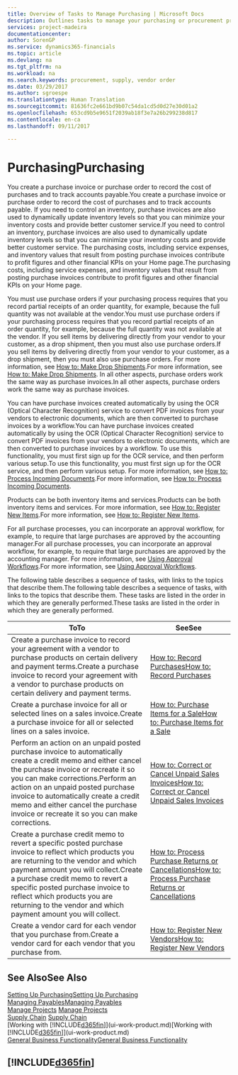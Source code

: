 ```yaml
---
title: Overview of Tasks to Manage Purchasing | Microsoft Docs
description: Outlines tasks to manage your purchasing or procurement processes, including how purchase invoices and purchase orders work.
services: project-madeira
documentationcenter: 
author: SorenGP
ms.service: dynamics365-financials
ms.topic: article
ms.devlang: na
ms.tgt_pltfrm: na
ms.workload: na
ms.search.keywords: procurement, supply, vendor order
ms.date: 03/29/2017
ms.author: sgroespe
ms.translationtype: Human Translation
ms.sourcegitcommit: 81636fc2e661bd9b07c54da1cd5d0d27e30d01a2
ms.openlocfilehash: 653cd9b5e9651f2039ab18f3e7a26b299238d817
ms.contentlocale: en-ca
ms.lasthandoff: 09/11/2017

---
```

# <a name="purchasing"></a><span data-ttu-id="8a9f5-103">Purchasing</span><span class="sxs-lookup"><span data-stu-id="8a9f5-103">Purchasing</span></span>
<span data-ttu-id="8a9f5-104">You create a purchase invoice or purchase order to record the cost of purchases and to track accounts payable.</span><span class="sxs-lookup"><span data-stu-id="8a9f5-104">You create a purchase invoice or purchase order to record the cost of purchases and to track accounts payable.</span></span> <span data-ttu-id="8a9f5-105">If you need to control an inventory, purchase invoices are also used to dynamically update inventory levels so that you can minimize your inventory costs and provide better customer service.</span><span class="sxs-lookup"><span data-stu-id="8a9f5-105">If you need to control an inventory, purchase invoices are also used to dynamically update inventory levels so that you can minimize your inventory costs and provide better customer service.</span></span> <span data-ttu-id="8a9f5-106">The purchasing costs, including service expenses, and inventory values that result from posting purchase invoices contribute to profit figures and other financial KPIs on your Home page.</span><span class="sxs-lookup"><span data-stu-id="8a9f5-106">The purchasing costs, including service expenses, and inventory values that result from posting purchase invoices contribute to profit figures and other financial KPIs on your Home page.</span></span>

<span data-ttu-id="8a9f5-107">You must use purchase orders if your purchasing process requires that you record partial receipts of an order quantity, for example, because the full quantity was not available at the vendor.</span><span class="sxs-lookup"><span data-stu-id="8a9f5-107">You must use purchase orders if your purchasing process requires that you record partial receipts of an order quantity, for example, because the full quantity was not available at the vendor.</span></span> <span data-ttu-id="8a9f5-108">If you sell items by delivering directly from your vendor to your customer, as a drop shipment, then you must also use purchase orders.</span><span class="sxs-lookup"><span data-stu-id="8a9f5-108">If you sell items by delivering directly from your vendor to your customer, as a drop shipment, then you must also use purchase orders.</span></span> <span data-ttu-id="8a9f5-109">For more information, see [How to: Make Drop Shipments](sales-how-drop-shipment.md).</span><span class="sxs-lookup"><span data-stu-id="8a9f5-109">For more information, see [How to: Make Drop Shipments](sales-how-drop-shipment.md).</span></span> <span data-ttu-id="8a9f5-110">In all other aspects, purchase orders work the same way as purchase invoices.</span><span class="sxs-lookup"><span data-stu-id="8a9f5-110">In all other aspects, purchase orders work the same way as purchase invoices.</span></span>

<span data-ttu-id="8a9f5-111">You can have purchase invoices created automatically by using the OCR (Optical Character Recognition) service to convert PDF invoices from your vendors to electronic documents, which are then converted to purchase invoices by a workflow.</span><span class="sxs-lookup"><span data-stu-id="8a9f5-111">You can have purchase invoices created automatically by using the OCR (Optical Character Recognition) service to convert PDF invoices from your vendors to electronic documents, which are then converted to purchase invoices by a workflow.</span></span> <span data-ttu-id="8a9f5-112">To use this functionality, you must first sign up for the OCR service, and then perform various setup.</span><span class="sxs-lookup"><span data-stu-id="8a9f5-112">To use this functionality, you must first sign up for the OCR service, and then perform various setup.</span></span> <span data-ttu-id="8a9f5-113">For more information, see [How to: Process Incoming Documents](across-process-income-documents.md).</span><span class="sxs-lookup"><span data-stu-id="8a9f5-113">For more information, see [How to: Process Incoming Documents](across-process-income-documents.md).</span></span>      

<span data-ttu-id="8a9f5-114">Products can be both inventory items and services.</span><span class="sxs-lookup"><span data-stu-id="8a9f5-114">Products can be both inventory items and services.</span></span> <span data-ttu-id="8a9f5-115">For more information, see [How to: Register New Items](inventory-how-register-new-items.md).</span><span class="sxs-lookup"><span data-stu-id="8a9f5-115">For more information, see [How to: Register New Items](inventory-how-register-new-items.md).</span></span>

<span data-ttu-id="8a9f5-116">For all purchase processes, you can incorporate an approval workflow, for example, to require that large purchases are approved by the accounting manager.</span><span class="sxs-lookup"><span data-stu-id="8a9f5-116">For all purchase processes, you can incorporate an approval workflow, for example, to require that large purchases are approved by the accounting manager.</span></span> <span data-ttu-id="8a9f5-117">For more information, see [Using Approval Workflows](across-how-use-approval-workflows.md).</span><span class="sxs-lookup"><span data-stu-id="8a9f5-117">For more information, see [Using Approval Workflows](across-how-use-approval-workflows.md).</span></span>

<span data-ttu-id="8a9f5-118">The following table describes a sequence of tasks, with links to the topics that describe them.</span><span class="sxs-lookup"><span data-stu-id="8a9f5-118">The following table describes a sequence of tasks, with links to the topics that describe them.</span></span> <span data-ttu-id="8a9f5-119">These tasks are listed in the order in which they are generally performed.</span><span class="sxs-lookup"><span data-stu-id="8a9f5-119">These tasks are listed in the order in which they are generally performed.</span></span>

| <span data-ttu-id="8a9f5-120">To</span><span class="sxs-lookup"><span data-stu-id="8a9f5-120">To</span></span> | <span data-ttu-id="8a9f5-121">See</span><span class="sxs-lookup"><span data-stu-id="8a9f5-121">See</span></span> |
| --- | --- |
| <span data-ttu-id="8a9f5-122">Create a purchase invoice to record your agreement with a vendor to purchase products on certain delivery and payment terms.</span><span class="sxs-lookup"><span data-stu-id="8a9f5-122">Create a purchase invoice to record your agreement with a vendor to purchase products on certain delivery and payment terms.</span></span> |[<span data-ttu-id="8a9f5-123">How to: Record Purchases</span><span class="sxs-lookup"><span data-stu-id="8a9f5-123">How to: Record Purchases</span></span>](purchasing-how-record-purchases.md) |
| <span data-ttu-id="8a9f5-124">Create a purchase invoice for all or selected lines on a sales invoice.</span><span class="sxs-lookup"><span data-stu-id="8a9f5-124">Create a purchase invoice for all or selected lines on a sales invoice.</span></span> |[<span data-ttu-id="8a9f5-125">How to: Purchase Items for a Sale</span><span class="sxs-lookup"><span data-stu-id="8a9f5-125">How to: Purchase Items for a Sale</span></span>](purchasing-how-purchase-products-sale.md) |
| <span data-ttu-id="8a9f5-126">Perform an action on an unpaid posted purchase invoice to automatically create a credit memo and either cancel the purchase invoice or recreate it so you can make corrections.</span><span class="sxs-lookup"><span data-stu-id="8a9f5-126">Perform an action on an unpaid posted purchase invoice to automatically create a credit memo and either cancel the purchase invoice or recreate it so you can make corrections.</span></span> |[<span data-ttu-id="8a9f5-127">How to: Correct or Cancel Unpaid Sales Invoices</span><span class="sxs-lookup"><span data-stu-id="8a9f5-127">How to: Correct or Cancel Unpaid Sales Invoices</span></span>](purchasing-how-correct-cancel-unpaid-purchase-invoices.md) |
| <span data-ttu-id="8a9f5-128">Create a purchase credit memo to revert a specific posted purchase invoice to reflect which products you are returning to the vendor and which payment amount you will collect.</span><span class="sxs-lookup"><span data-stu-id="8a9f5-128">Create a purchase credit memo to revert a specific posted purchase invoice to reflect which products you are returning to the vendor and which payment amount you will collect.</span></span> |[<span data-ttu-id="8a9f5-129">How to: Process Purchase Returns or Cancellations</span><span class="sxs-lookup"><span data-stu-id="8a9f5-129">How to: Process Purchase Returns or Cancellations</span></span>](purchasing-how-register-new-vendors.md) |
| <span data-ttu-id="8a9f5-130">Create a vendor card for each vendor that you purchase from.</span><span class="sxs-lookup"><span data-stu-id="8a9f5-130">Create a vendor card for each vendor that you purchase from.</span></span> |[<span data-ttu-id="8a9f5-131">How to: Register New Vendors</span><span class="sxs-lookup"><span data-stu-id="8a9f5-131">How to: Register New Vendors</span></span>](purchasing-how-register-new-vendors.md) |

## <a name="see-also"></a><span data-ttu-id="8a9f5-132">See Also</span><span class="sxs-lookup"><span data-stu-id="8a9f5-132">See Also</span></span>
[<span data-ttu-id="8a9f5-133">Setting Up Purchasing</span><span class="sxs-lookup"><span data-stu-id="8a9f5-133">Setting Up Purchasing</span></span>](purchasing-setup-purchasing.md)  
[<span data-ttu-id="8a9f5-134">Managing Payables</span><span class="sxs-lookup"><span data-stu-id="8a9f5-134">Managing Payables</span></span>](payables-manage-payables.md)  
<span data-ttu-id="8a9f5-135">[Manage Projects](projects-manage-projects.md)  </span><span class="sxs-lookup"><span data-stu-id="8a9f5-135">[Manage Projects](projects-manage-projects.md)  </span></span>  
<span data-ttu-id="8a9f5-136">[Supply Chain](madeira-supply-chain.md)    </span><span class="sxs-lookup"><span data-stu-id="8a9f5-136">[Supply Chain](madeira-supply-chain.md)    </span></span>  
<span data-ttu-id="8a9f5-137">[Working with [!INCLUDE[d365fin](includes/d365fin_md.md)]](ui-work-product.md)</span><span class="sxs-lookup"><span data-stu-id="8a9f5-137">[Working with [!INCLUDE[d365fin](includes/d365fin_md.md)]](ui-work-product.md)</span></span>  
[<span data-ttu-id="8a9f5-138">General Business Functionality</span><span class="sxs-lookup"><span data-stu-id="8a9f5-138">General Business Functionality</span></span>](ui-across-business-areas.md)

## [!INCLUDE[d365fin](includes/free_trial_md.md)]
